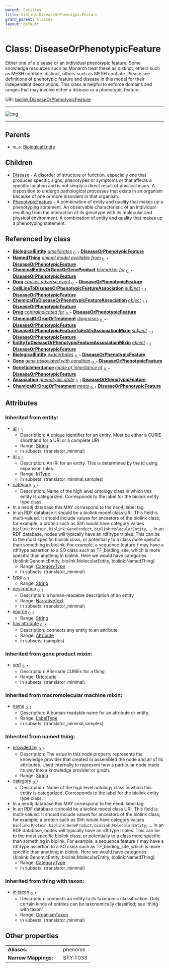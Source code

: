 ```yaml
---
parent: Entities
title: biolink:DiseaseOrPhenotypicFeature
grand_parent: Classes
layout: default
---
```


# Class: DiseaseOrPhenotypicFeature


Either one of a disease or an individual phenotypic feature. Some knowledge resources such as Monarch treat these as distinct, others such as MESH conflate. distinct, others such as MESH conflate.  Please see definitions of phenotypic feature and disease in this model for their independent descriptions.  This class is helpful to enforce domains and ranges   that may involve either a disease or a phenotypic feature.

URI: [biolink:DiseaseOrPhenotypicFeature](https://w3id.org/biolink/vocab/DiseaseOrPhenotypicFeature)


---

![img](https://yuml.me/diagram/nofunky;dir:TB/class/[PhenotypicFeature],[OrganismTaxon],[NamedThing],[GeneticInheritance],[Gene],[EntityToDiseaseOrPhenotypicFeatureAssociationMixin],[Drug],[DiseaseOrPhenotypicFeatureToEntityAssociationMixin],[CellLineToDiseaseOrPhenotypicFeatureAssociation]-%20subject%201..1%3E[DiseaseOrPhenotypicFeature%7Cprovided_by(i):string%20%2A;xref(i):uriorcurie%20%2A;category(i):category_type%20%2B;id(i):string;iri(i):iri_type%20%3F;type(i):string%20%3F;name(i):label_type%20%3F;description(i):narrative_text%20%3F;source(i):string%20%3F],[ChemicalToDiseaseOrPhenotypicFeatureAssociation]-%20object%201..1%3E[DiseaseOrPhenotypicFeature],[DiseaseOrPhenotypicFeatureToEntityAssociationMixin]-%20subject%201..1%3E[DiseaseOrPhenotypicFeature],[EntityToDiseaseOrPhenotypicFeatureAssociationMixin]-%20object%201..1%3E[DiseaseOrPhenotypicFeature],[GeneExpressionMixin]-%20phenotypic%20state%200..1%3E[DiseaseOrPhenotypicFeature],[DiseaseOrPhenotypicFeature]%5E-[PhenotypicFeature],[DiseaseOrPhenotypicFeature]%5E-[Disease],[BiologicalEntity]%5E-[DiseaseOrPhenotypicFeature],[GeneExpressionMixin],[Disease],[ChemicalToDiseaseOrPhenotypicFeatureAssociation],[ChemicalOrDrugOrTreatment],[ChemicalEntityOrGeneOrGeneProduct],[CellLineToDiseaseOrPhenotypicFeatureAssociation],[BiologicalEntity],[Attribute],[Association])

---


## Parents

 *  is_a: [BiologicalEntity](BiologicalEntity.md)

## Children

 * [Disease](Disease.md) - A disorder of structure or function, especially one that produces specific  signs, phenotypes or symptoms or that affects a specific location and is not simply a  direct result of physical injury.  A disposition to undergo pathological processes that exists in an  organism because of one or more disorders in that organism.
 * [PhenotypicFeature](PhenotypicFeature.md) - A combination of entity and quality that makes up a phenotyping statement. An observable characteristic of an  individual resulting from the interaction of its genotype with its molecular and physical environment. A combination of entity and quality that makes up a phenotyping statement.

## Referenced by class

 *  **[BiologicalEntity](BiologicalEntity.md)** *[ameliorates](ameliorates.md)*  <sub>0..\*</sub>  **[DiseaseOrPhenotypicFeature](DiseaseOrPhenotypicFeature.md)**
 *  **[NamedThing](NamedThing.md)** *[animal model available from](animal_model_available_from.md)*  <sub>0..\*</sub>  **[DiseaseOrPhenotypicFeature](DiseaseOrPhenotypicFeature.md)**
 *  **[ChemicalEntityOrGeneOrGeneProduct](ChemicalEntityOrGeneOrGeneProduct.md)** *[biomarker for](biomarker_for.md)*  <sub>0..\*</sub>  **[DiseaseOrPhenotypicFeature](DiseaseOrPhenotypicFeature.md)**
 *  **[Drug](Drug.md)** *[causes adverse event](causes_adverse_event.md)*  <sub>0..\*</sub>  **[DiseaseOrPhenotypicFeature](DiseaseOrPhenotypicFeature.md)**
 *  **[CellLineToDiseaseOrPhenotypicFeatureAssociation](CellLineToDiseaseOrPhenotypicFeatureAssociation.md)** *[subject](subject.md)*  <sub>1..1</sub>  **[DiseaseOrPhenotypicFeature](DiseaseOrPhenotypicFeature.md)**
 *  **[ChemicalToDiseaseOrPhenotypicFeatureAssociation](ChemicalToDiseaseOrPhenotypicFeatureAssociation.md)** *[object](object.md)*  <sub>1..1</sub>  **[DiseaseOrPhenotypicFeature](DiseaseOrPhenotypicFeature.md)**
 *  **[Drug](Drug.md)** *[contraindicated for](contraindicated_for.md)*  <sub>0..\*</sub>  **[DiseaseOrPhenotypicFeature](DiseaseOrPhenotypicFeature.md)**
 *  **[ChemicalOrDrugOrTreatment](ChemicalOrDrugOrTreatment.md)** *[diagnoses](diagnoses.md)*  <sub>0..\*</sub>  **[DiseaseOrPhenotypicFeature](DiseaseOrPhenotypicFeature.md)**
 *  **[DiseaseOrPhenotypicFeatureToEntityAssociationMixin](DiseaseOrPhenotypicFeatureToEntityAssociationMixin.md)** *[subject](subject.md)*  <sub>1..1</sub>  **[DiseaseOrPhenotypicFeature](DiseaseOrPhenotypicFeature.md)**
 *  **[EntityToDiseaseOrPhenotypicFeatureAssociationMixin](EntityToDiseaseOrPhenotypicFeatureAssociationMixin.md)** *[object](object.md)*  <sub>1..1</sub>  **[DiseaseOrPhenotypicFeature](DiseaseOrPhenotypicFeature.md)**
 *  **[BiologicalEntity](BiologicalEntity.md)** *[exacerbates](exacerbates.md)*  <sub>0..\*</sub>  **[DiseaseOrPhenotypicFeature](DiseaseOrPhenotypicFeature.md)**
 *  **[Gene](Gene.md)** *[gene associated with condition](gene_associated_with_condition.md)*  <sub>0..\*</sub>  **[DiseaseOrPhenotypicFeature](DiseaseOrPhenotypicFeature.md)**
 *  **[GeneticInheritance](GeneticInheritance.md)** *[mode of inheritance of](mode_of_inheritance_of.md)*  <sub>0..\*</sub>  **[DiseaseOrPhenotypicFeature](DiseaseOrPhenotypicFeature.md)**
 *  **[Association](Association.md)** *[phenotypic state](phenotypic_state.md)*  <sub>0..1</sub>  **[DiseaseOrPhenotypicFeature](DiseaseOrPhenotypicFeature.md)**
 *  **[ChemicalOrDrugOrTreatment](ChemicalOrDrugOrTreatment.md)** *[treats](treats.md)*  <sub>0..\*</sub>  **[DiseaseOrPhenotypicFeature](DiseaseOrPhenotypicFeature.md)**

## Attributes


### Inherited from entity:

 * [id](id.md)  <sub>1..1</sub>
     * Description: A unique identifier for an entity. Must be either a CURIE shorthand for a URI or a complete URI
     * Range: [String](types/String.md)
     * in subsets: (translator_minimal)
 * [iri](iri.md)  <sub>0..1</sub>
     * Description: An IRI for an entity. This is determined by the id using expansion rules.
     * Range: [IriType](types/IriType.md)
     * in subsets: (translator_minimal,samples)
 * [category](category.md)  <sub>0..\*</sub>
     * Description: Name of the high level ontology class in which this entity is categorized. Corresponds to the label for the biolink entity type class.
 * In a neo4j database this MAY correspond to the neo4j label tag.
 * In an RDF database it should be a biolink model class URI.
This field is multi-valued. It should include values for ancestors of the biolink class; for example, a protein such as Shh would have category values `biolink:Protein`, `biolink:GeneProduct`, `biolink:MolecularEntity`, ...
In an RDF database, nodes will typically have an rdf:type triples. This can be to the most specific biolink class, or potentially to a class more specific than something in biolink. For example, a sequence feature `f` may have a rdf:type assertion to a SO class such as TF_binding_site, which is more specific than anything in biolink. Here we would have categories {biolink:GenomicEntity, biolink:MolecularEntity, biolink:NamedThing}
     * Range: [CategoryType](types/CategoryType.md)
     * in subsets: (translator_minimal)
 * [type](type.md)  <sub>0..1</sub>
     * Range: [String](types/String.md)
 * [description](description.md)  <sub>0..1</sub>
     * Description: a human-readable description of an entity
     * Range: [NarrativeText](types/NarrativeText.md)
     * in subsets: (translator_minimal)
 * [source](source.md)  <sub>0..1</sub>
     * Range: [String](types/String.md)
 * [has attribute](has_attribute.md)  <sub>0..\*</sub>
     * Description: connects any entity to an attribute
     * Range: [Attribute](Attribute.md)
     * in subsets: (samples)

### Inherited from gene product mixin:

 * [xref](xref.md)  <sub>0..\*</sub>
     * Description: Alternate CURIEs for a thing
     * Range: [Uriorcurie](types/Uriorcurie.md)
     * in subsets: (translator_minimal)

### Inherited from macromolecular machine mixin:

 * [name](name.md)  <sub>0..1</sub>
     * Description: A human-readable name for an attribute or entity.
     * Range: [LabelType](types/LabelType.md)
     * in subsets: (translator_minimal,samples)

### Inherited from named thing:

 * [provided by](provided_by.md)  <sub>0..\*</sub>
     * Description: The value in this node property represents the knowledge provider that created or assembled the node and all of its attributes.  Used internally to represent how a particular node made its way into a knowledge provider or graph.
     * Range: [String](types/String.md)
 * [category](category.md)  <sub>0..\*</sub>
     * Description: Name of the high level ontology class in which this entity is categorized. Corresponds to the label for the biolink entity type class.
 * In a neo4j database this MAY correspond to the neo4j label tag.
 * In an RDF database it should be a biolink model class URI.
This field is multi-valued. It should include values for ancestors of the biolink class; for example, a protein such as Shh would have category values `biolink:Protein`, `biolink:GeneProduct`, `biolink:MolecularEntity`, ...
In an RDF database, nodes will typically have an rdf:type triples. This can be to the most specific biolink class, or potentially to a class more specific than something in biolink. For example, a sequence feature `f` may have a rdf:type assertion to a SO class such as TF_binding_site, which is more specific than anything in biolink. Here we would have categories {biolink:GenomicEntity, biolink:MolecularEntity, biolink:NamedThing}
     * Range: [CategoryType](types/CategoryType.md)
     * in subsets: (translator_minimal)

### Inherited from thing with taxon:

 * [in taxon](in_taxon.md)  <sub>0..\*</sub>
     * Description: connects an entity to its taxonomic classification. Only certain kinds of entities can be taxonomically classified; see 'thing with taxon'
     * Range: [OrganismTaxon](OrganismTaxon.md)
     * in subsets: (translator_minimal)

## Other properties

|  |  |  |
| --- | --- | --- |
| **Aliases:** | | phenome |
| **Narrow Mappings:** | | STY:T033 |

